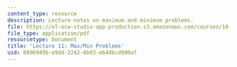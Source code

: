 ```yaml
---
content_type: resource
description: Lecture notes on maximum and minimum problems.
file: https://ol-ocw-studio-app-production.s3.amazonaws.com/courses/18-01-single-variable-calculus-fall-2006/8896949be9dd22428b03e64dbcd990af_lec11.pdf
file_type: application/pdf
resourcetype: Document
title: 'Lecture 11: Max/Min Problems'
uid: 8896949b-e9dd-2242-8b03-e64dbcd990af
---
```

